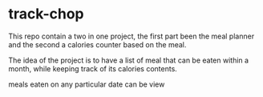 # track-chop
This repo contain a two in one project, 
the first part been  the meal planner 
and the second a calories counter based on the meal.

The idea of the project is to have a list of meal that can be eaten within a month,
while keeping track of its calories contents.

meals eaten on any particular date can be view

